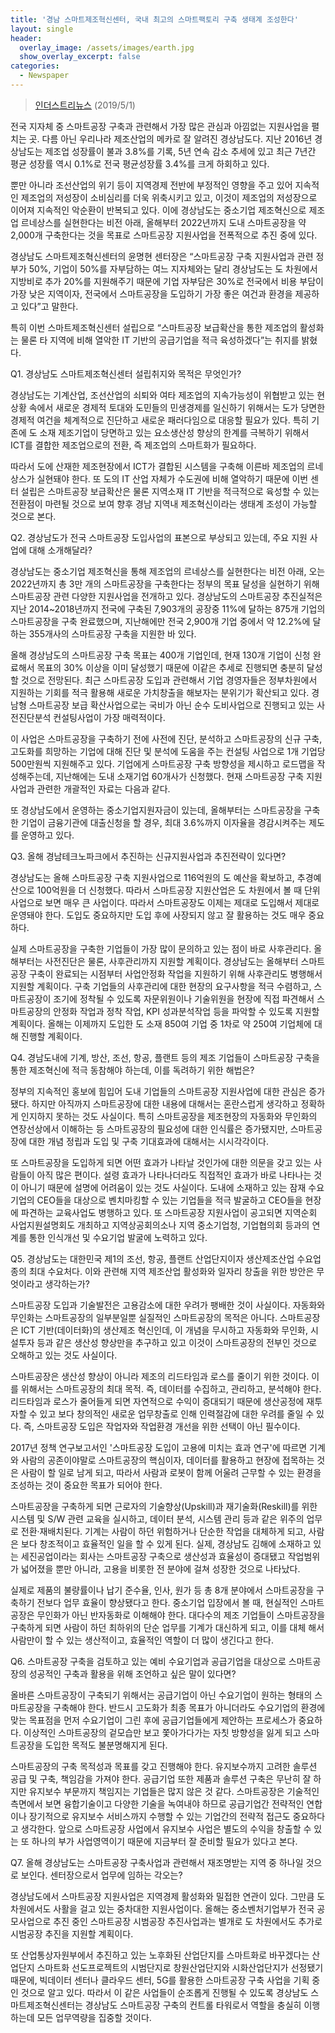 ```yaml
---
title: '경남 스마트제조혁신센터, 국내 최고의 스마트팩토리 구축 생태계 조성한다'
layout: single
header:
  overlay_image: /assets/images/earth.jpg
  show_overlay_excerpt: false
categories:
  - Newspaper
---
```


> [인더스트리뉴스](http://www.industrynews.co.kr/news/articleView.html?idxno=31636) (2019/5/1)

전국 지자체 중 스마트공장 구축과 관련해서 가장 많은 관심과 아낌없는 지원사업을 펼치는 곳. 다름 아닌 우리나라 제조산업의 메카로 잘 알려진 경상남도다. <!--more-->
지난 2016년 경상남도는 제조업 성장률이 불과 3.8%를 기록, 5년 연속 감소 추세에 있고 최근 7년간 평균 성장률 역시 0.1%로 전국 평균성장률 3.4%를 크게 하회하고 있다.

뿐만 아니라 조선산업의 위기 등이 지역경제 전반에 부정적인 영향을 주고 있어 지속적인 제조업의 저성장이 소비심리를 더욱 위축시키고 있고, 
이것이 제조업의 저성장으로 이어져 지속적인 악순환이 반복되고 있다. 
이에 경상남도는 중소기업 제조혁신으로 제조업 르네상스를 실현한다는 비전 아래, 올해부터 2022년까지 도내 스마트공장을 약 2,000개 구축한다는 것을 목표로 
스마트공장 지원사업을 전폭적으로 추진 중에 있다.

경상남도 스마트제조혁신센터의 윤명현 센터장은 “스마트공장 구축 지원사업과 관련 정부가 50%, 기업이 50%를 자부담하는 여느 지자체와는 달리 
경상남도는 도 차원에서 지방비로 추가 20%를 지원해주기 때문에 기업 자부담은 30%로 전국에서 비용 부담이 가장 낮은 지역이자, 
전국에서 스마트공장을 도입하기 가장 좋은 여건과 환경을 제공하고 있다”고 말한다.

특히 이번 스마트제조혁신센터 설립으로 “스마트공장 보급확산을 통한 제조업의 활성화는 물론 타 지역에 비해 열악한 IT 기반의 공급기업을 적극 육성하겠다”는 취지를 밝혔다.

Q1. 경상남도 스마트제조혁신센터 설립취지와 목적은 무엇인가? 

경상남도는 기계산업, 조선산업의 쇠퇴와 여타 제조업의 지속가능성이 위협받고 있는 현 상황 속에서 새로운 경제적 토대와 도민들의 민생경제를 일신하기 위해서는 
도가 당면한 경제적 여건을 체계적으로 진단하고 새로운 패러다임으로 대응할 필요가 있다. 
특히 기존에 도 소재 제조기업이 당면하고 있는 요소생산성 향상의 한계를 극복하기 위해서 ICT를 결합한 제조업으로의 전환, 즉 제조업의 스마트화가 필요하다.

따라서 도에 산재한 제조현장에서 ICT가 결합된 시스템을 구축해 이른바 제조업의 르네상스가 실현돼야 한다. 
또 도의 IT 산업 자체가 수도권에 비해 열악하기 때문에 이번 센터 설립은 스마트공장 보급확산은 물론 지역소재 IT 기반을 적극적으로 육성할 수 있는 
전환점이 마련될 것으로 보여 향후 경남 지역내 제조혁신이라는 생태계 조성이 가능할 것으로 본다.

Q2. 경상남도가 전국 스마트공장 도입사업의 표본으로 부상되고 있는데, 주요 지원 사업에 대해 소개해달라? 

경상남도는 중소기업 제조혁신을 통해 제조업의 르네상스를 실현한다는 비전 아래, 오는 2022년까지 총 3만 개의 스마트공장을 구축한다는 정부의 목표 달성을 실현하기 위해 
스마트공장 관련 다양한 지원사업을 전개하고 있다. 
경상남도의 스마트공장 추진실적은 지난 2014~2018년까지 전국에 구축된 7,903개의 공장중 11%에 달하는 875개 기업의 스마트공장을 구축 완료했으며, 
지난해에만 전국 2,900개 기업 중에서 약 12.2%에 달하는 355개사의 스마트공장 구축을 지원한 바 있다.

올해 경상남도의 스마트공장 구축 목표는 400개 기업인데, 현재 130개 기업이 신청 완료해서 목표의 30% 이상을 이미 달성했기 때문에 이같은 추세로 진행되면 충분히 달성할 것으로 전망된다. 
최근 스마트공장 도입과 관련해서 기업 경영자들은 정부차원에서 지원하는 기회를 적극 활용해 새로운 가치창출을 해보자는 분위기가 확산되고 있다. 
경남형 스마트공장 보급 확산사업으로는 국비가 아닌 순수 도비사업으로 진행되고 있는 사전진단분석 컨설팅사업이 가장 매력적이다.

이 사업은 스마트공장을 구축하기 전에 사전에 진단, 분석하고 스마트공장의 신규 구축, 고도화를 희망하는 기업에 대해 진단 및 분석에 도움을 주는 컨설팅 사업으로 
1개 기업당 500만원씩 지원해주고 있다. 기업에게 스마트공장 구축 방향성을 제시하고 로드맵을 작성해주는데, 지난해에는 도내 소재기업 60개사가 신청했다. 
현재 스마트공장 구축 지원사업과 관련한 개괄적인 자료는 다음과 같다.

또 경상남도에서 운영하는 중소기업지원자금이 있는데, 올해부터는 스마트공장을 구축한 기업이 금융기관에 대출신청을 할 경우, 최대 3.6%까지 이자율을 경감시켜주는 제도를 운영하고 있다.

Q3. 올해 경남테크노파크에서 추진하는 신규지원사업과 추진전략이 있다면?

경상남도는 올해 스마트공장 구축 지원사업으로 116억원의 도 예산을 확보하고, 추경예산으로 100억원을 더 신청했다. 
따라서 스마트공장 지원산업은 도 차원에서 볼 때 단위 사업으로 보면 매우 큰 사업이다. 따라서 스마트공장도 이제는 제대로 도입해서 제대로 운영돼야 한다. 
도입도 중요하지만 도입 후에 사장되지 않고 잘 활용하는 것도 매우 중요하다.

실제 스마트공장을 구축한 기업들이 가장 많이 문의하고 있는 점이 바로 사후관리다. 
올해부터는 사전진단은 물론, 사후관리까지 지원할 계획이다. 경상남도는 올해부터 스마트공장 구축이 완료되는 시점부터 사업안정화 작업을 지원하기 위해 사후관리도 병행해서 지원할 계획이다. 
구축 기업들의 사후관리에 대한 현장의 요구사항을 적극 수렴하고, 스마트공장이 조기에 정착될 수 있도록 자문위원이나 기술위원을 현장에 직접 파견해서 스마트공장의 안정화 작업과 정착 작업, 
KPI 성과분석작업 등을 파악할 수 있도록 지원할 계획이다. 올해는 이제까지 도입한 도 소재 850여 기업 중 1차로 약 250여 기업체에 대해 진행할 계획이다.

Q4. 경남도내에 기계, 방산, 조선, 항공, 플랜트 등의 제조 기업들이 스마트공장 구축을 통한 제조혁신에 적극 동참해야 하는데, 이를 독려하기 위한 해법은? 

정부의 지속적인 홍보에 힘입어 도내 기업들의 스마트공장 지원사업에 대한 관심은 증가됐다. 
하지만 아직까지 스마트공장에 대한 내용에 대해서는 혼란스럽게 생각하고 정확하게 인지하지 못하는 것도 사실이다. 
특히 스마트공장을 제조현장의 자동화와 무인화의 연장선상에서 이해하는 등 스마트공장의 필요성에 대한 인식률은 증가됐지만, 
스마트공장에 대한 개념 정립과 도입 및 구축 기대효과에 대해서는 시시각각이다.

또 스마트공장을 도입하게 되면 어떤 효과가 나타날 것인가에 대한 의문을 갖고 있는 사람들이 아직 많은 편이다. 
설령 효과가 나타나더라도 직접적인 효과가 바로 나타나는 것이 아니기 때문에 설명에 어려움이 있는 것도 사실이다. 
도내에 소재하고 있는 잠재 수요기업의 CEO들을 대상으로 벤치마킹할 수 있는 기업들을 적극 발굴하고 CEO들을 현장에 파견하는 교육사업도 병행하고 있다. 
또 스마트공장 지원사업이 공고되면 지역순회 사업지원설명회도 개최하고 지역상공회의소나 지역 중소기업청, 기업협의회 등과의 연계를 통한 인식개선 및 수요기업 발굴에 노력하고 있다.

Q5. 경상남도는 대한민국 제1의 조선, 항공, 플랜트 산업단지이자 생산제조산업 수요업종의 최대 수요처다. 이와 관련해 지역 제조산업 활성화와 일자리 창출을 위한 방안은 무엇이라고 생각하는가?

스마트공장 도입과 기술발전은 고용감소에 대한 우려가 팽배한 것이 사실이다. 자동화와 무인화는 스마트공장의 일부분일뿐 실질적인 스마트공장의 목적은 아니다. 
스마트공장은 ICT 기반(데이터화)의 생산제조 혁신인데, 이 개념을 무시하고 자동화와 무인화, 시설투자 등과 같은 생산성 향상만을 추구하고 있고 
이것이 스마트공장의 전부인 것으로 오해하고 있는 것도 사실이다.

스마트공장은 생산성 향상이 아니라 제조의 리드타임과 로스를 줄이기 위한 것이다. 이를 위해서는 스마트공장의 최대 목적. 즉, 데이터를 수집하고, 관리하고, 분석해야 한다. 
리드타임과 로스가 줄어들게 되면 자연적으로 수익이 증대되기 때문에 생산공정에 재투자할 수 있고 보다 창의적인 새로운 업무창출로 인해 인력절감에 대한 우려를 줄일 수 있다. 
즉, 스마트공장 도입은 작업자와 작업환경 개선을 위한 선택이 아닌 필수이다.

2017년 정책 연구보고서인 '스마트공장 도입이 고용에 미치는 효과 연구'에 따르면 기계와 사람의 공존이야말로 스마트공장의 핵심이자, 
데이터를 활용하고 현장에 접목하는 것은 사람이 할 일로 남게 되고, 따라서 사람과 로봇이 함께 어울려 근무할 수 있는 환경을 조성하는 것이 중요한 목표가 되어야 한다.

스마트공장을 구축하게 되면 근로자의 기술향상(Upskill)과 재기술화(Reskill)를 위한 시스템 및 S/W 관련 교육을 실시하고, 데이터 분석, 시스템 관리 등과 같은 위주의 업무로 전환·재배치된다. 
기계는 사람이 하던 위험하거나 단순한 작업을 대체하게 되고, 사람은 보다 창조적이고 효율적인 일을 할 수 있게 된다. 실제, 경상남도 김해에 소재하고 있는 세진공업이라는 회사는 
스마트공장 구축으로 생산성과 효율성이 증대됐고 작업범위가 넓어졌을 뿐만 아니라, 고용을 비롯한 전 분야에 걸쳐 성장한 것으로 나타났다.

실제로 제품의 불량률이나 납기 준수율, 인사, 원가 등 총 8개 분야에서 스마트공장을 구축하기 전보다 업무 효율이 향상됐다고 한다. 
중소기업 입장에서 볼 때, 현실적인 스마트공장은 무인화가 아닌 반자동화로 이해해야 한다. 
대다수의 제조 기업들이 스마트공장을 구축하게 되면 사람이 하던 최하위의 단순 업무를 기계가 대신하게 되고, 이를 대체 해서 사람만이 할 수 있는 생산적이고, 효율적인 역할이 더 많이 생긴다고 한다.

Q6. 스마트공장 구축을 검토하고 있는 예비 수요기업과 공급기업을 대상으로 스마트공장의 성공적인 구축과 활용을 위해 조언하고 싶은 말이 있다면?

올바른 스마트공장이 구축되기 위해서는 공급기업이 아닌 수요기업이 원하는 형태의 스마트공장을 구축해야 한다. 
반드시 고도화가 최종 목표가 아니더라도 수요기업의 환경에 맞는 목표점을 먼저 수요기업이 그린 후에 공급기업들에게 제안하는 프로세스가 중요하다. 
이상적인 스마트공장의 겉모습만 보고 쫓아가다가는 자칫 방향성을 잃게 되고 스마트공장을 도입한 목적도 불분명해지게 된다.

스마트공장의 구축 목적성과 목표를 갖고 진행해야 한다. 유지보수까지 고려한 솔루션 공급 및 구축, 책임감을 가져야 한다. 
공급기업 또한 제품과 솔루션 구축은 무난히 잘 하지만 유지보수 부문까지 책임지는 기업들은 많지 않은 것 같다. 
스마트공장은 기술적인 측면에서 보면 융합기술이고 다양한 기술을 녹여내야 하므로 공급기업간 전략적인 연합이나 장기적으로 유지보수 서비스까지 수행할 수 있는 
기업간의 전략적 접근도 중요하다고 생각한다. 앞으로 스마트공장 사업에서 유지보수 사업은 별도의 수익을 창출할 수 있는 또 하나의 부가 사업영역이기 때문에 지금부터 잘 준비할 필요가 있다고 본다.

Q7. 올해 경상남도는 스마트공장 구축사업과 관련해서 재조명받는 지역 중 하나일 것으로 보인다. 센터장으로서 업무에 임하는 각오는? 

경상남도에서 스마트공장 지원사업은 지역경제 활성화와 밀접한 연관이 있다. 그만큼 도 차원에서도 사활을 걸고 있는 중차대한 지원사업이다. 
올해는 중소벤처기업부가 전국 공모사업으로 추진 중인 스마트공장 시범공장 추진사업과는 별개로 도 차원에서도 추가로 시범공장 추진을 지원할 계획이다.

또 산업통상자원부에서 추진하고 있는 노후화된 산업단지를 스마트화로 바꾸겠다는 산업단지 스마트화 선도프로젝트의 시범단지로 창원산업단지와 시화산업단지가 선정됐기 때문에, 
빅데이터 센터나 클라우드 센터, 5G를 활용한 스마트공장 구축 사업을 기획 중인 것으로 알고 있다. 따라서 이 같은 사업들이 순조롭게 진행될 수 있도록 경상남도 스마트제조혁신센터는 
경상남도 스마트공장 구축의 컨트롤 타워로서 역할을 충실히 이행하는데 모든 업무역량을 집중할 것이다.
